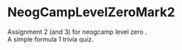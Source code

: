 # NeogCampLevelZeroMark2
Assignment 2 (and 3) for neogcamp level zero . 
<br> A simple formula 1 trivia quiz.

